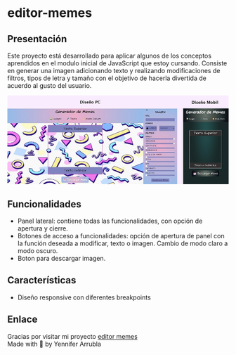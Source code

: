 # editor-memes

## Presentación
Este proyecto está desarrollado para aplicar algunos de los conceptos aprendidos en el modulo inicial de JavaScript que estoy cursando. 
Consiste en generar una imagen adicionando texto y realizando modificaciones de filtros, tipos de letra y tamaño con el objetivo de hacerla divertida de acuerdo al gusto del usuario.

![imagen muestra de diseño para pc y mobil](./assets/imgReadme.jpg)


## Funcionalidades
- Panel lateral: contiene todas las funcionalidades, con opción de apertura y cierre.
- Botones de acceso a funcionalidades: opción de apertura de panel con la función deseada a modificar, texto o imagen. Cambio de modo claro a modo oscuro.
- Boton para descargar imagen.

## Características
- Diseño responsive con diferentes breakpoints

## Enlace
Gracias por visitar mi proyecto [editor memes](https://yeniferarrubla.github.io/editor-memes/) <br>
Made with 💜 by Yennifer Arrubla